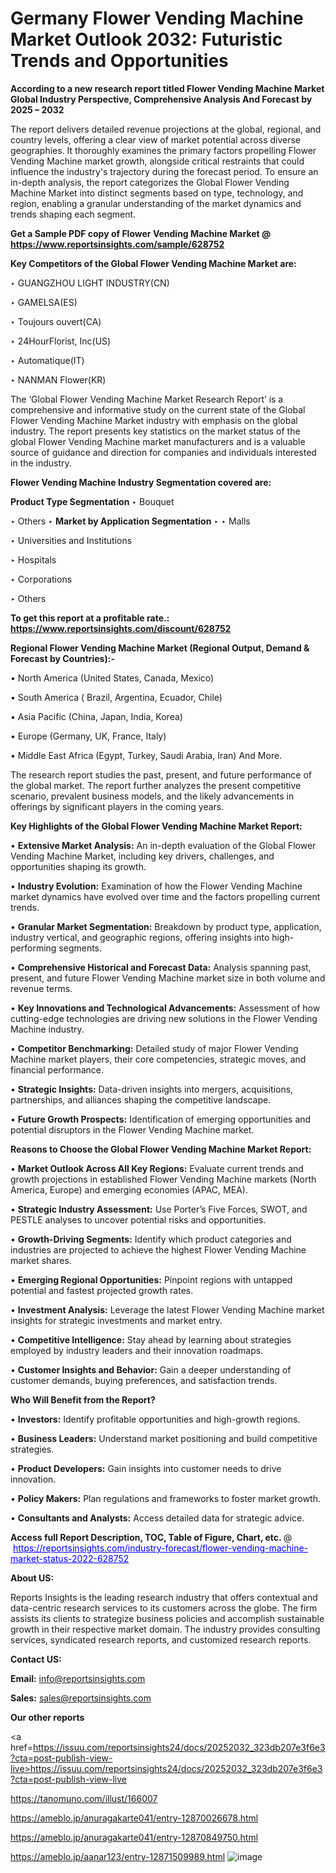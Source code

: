 # Germany Flower Vending Machine Market Outlook 2032: Futuristic Trends and Opportunities

<strong>According to a new research report titled Flower Vending Machine Market Global Industry Perspective, Comprehensive Analysis And Forecast by 2025 – 2032</strong>

The report delivers detailed revenue projections at the global, regional, and country levels, offering a clear view of market potential across diverse geographies. It thoroughly examines the primary factors propelling Flower Vending Machine market growth, alongside critical restraints that could influence the industry's trajectory during the forecast period. To ensure an in-depth analysis, the report categorizes the Global Flower Vending Machine Market into distinct segments based on type, technology, and region, enabling a granular understanding of the market dynamics and trends shaping each segment.

<strong>Get a Sample PDF copy of Flower Vending Machine Market </strong><strong>@<a href=https://www.reportsinsights.com/sample/628752 style=color:#0000ff;> https://www.reportsinsights.com/sample/628752</a></strong></font>

<strong>Key Competitors of the Global Flower Vending Machine Market are:</strong>

‣ GUANGZHOU LIGHT INDUSTRY(CN)

‣ GAMELSA(ES)

‣ Toujours ouvert(CA)

‣ 24HourFlorist, Inc(US)

‣ Automatique(IT)

‣ NANMAN Flower(KR)

The ‘Global Flower Vending Machine Market Research Report’ is a comprehensive and informative study on the current state of the Global Flower Vending Machine Market industry with emphasis on the global industry. The report presents key statistics on the market status of the global Flower Vending Machine market manufacturers and is a valuable source of guidance and direction for companies and individuals interested in the industry.

<strong>Flower Vending Machine Industry Segmentation covered are:</strong>

<strong>Product Type Segmentation</strong>
‣
Bouquet

‣ Others
‣ 
<strong>Market by Application Segmentation</strong>
‣
‣  Malls

‣ Universities and Institutions

‣ Hospitals

‣ Corporations

‣ Others

<strong>To get this report at a profitable rate.: <a href=https://www.reportsinsights.com/discount/628752 style=color:#0000ff;>https://www.reportsinsights.com/discount/628752</a></strong></font>

<strong>Regional Flower Vending Machine Market (Regional Output, Demand &amp; Forecast by Countries):-</strong>

• North America (United States, Canada, Mexico)

• South America ( Brazil, Argentina, Ecuador, Chile)

• Asia Pacific (China, Japan, India, Korea)

• Europe (Germany, UK, France, Italy)

• Middle East Africa (Egypt, Turkey, Saudi Arabia, Iran) And More.

The research report studies the past, present, and future performance of the global market. The report further analyzes the present competitive scenario, prevalent business models, and the likely advancements in offerings by significant players in the coming years.

<strong>Key Highlights of the Global Flower Vending Machine Market Report:</strong>

• <strong>Extensive Market Analysis:</strong> An in-depth evaluation of the Global Flower Vending Machine Market, including key drivers, challenges, and opportunities shaping its growth.

• <strong>Industry Evolution:</strong> Examination of how the Flower Vending Machine market dynamics have evolved over time and the factors propelling current trends.

• <strong>Granular Market Segmentation:</strong> Breakdown by product type, application, industry vertical, and geographic regions, offering insights into high-performing segments.

• <strong>Comprehensive Historical and Forecast Data:</strong> Analysis spanning past, present, and future Flower Vending Machine market size in both volume and revenue terms.

• <strong>Key Innovations and Technological Advancements:</strong> Assessment of how cutting-edge technologies are driving new solutions in the Flower Vending Machine industry.

• <strong>Competitor Benchmarking:</strong> Detailed study of major Flower Vending Machine market players, their core competencies, strategic moves, and financial performance.

• <strong>Strategic Insights:</strong> Data-driven insights into mergers, acquisitions, partnerships, and alliances shaping the competitive landscape.

• <strong>Future Growth Prospects:</strong> Identification of emerging opportunities and potential disruptors in the Flower Vending Machine market.

<strong>Reasons to Choose the Global Flower Vending Machine Market Report:</strong>

• <strong>Market Outlook Across All Key Regions:</strong> Evaluate current trends and growth projections in established Flower Vending Machine markets (North America, Europe) and emerging economies (APAC, MEA).

• <strong>Strategic Industry Assessment:</strong> Use Porter’s Five Forces, SWOT, and PESTLE analyses to uncover potential risks and opportunities.

• <strong>Growth-Driving Segments:</strong> Identify which product categories and industries are projected to achieve the highest Flower Vending Machine market shares.

• <strong>Emerging Regional Opportunities:</strong> Pinpoint regions with untapped potential and fastest projected growth rates.

• <strong>Investment Analysis:</strong> Leverage the latest Flower Vending Machine market insights for strategic investments and market entry.

• <strong>Competitive Intelligence:</strong> Stay ahead by learning about strategies employed by industry leaders and their innovation roadmaps.

• <strong>Customer Insights and Behavior:</strong> Gain a deeper understanding of customer demands, buying preferences, and satisfaction trends.

<strong>Who Will Benefit from the Report?</strong>

• <strong>Investors:</strong> Identify profitable opportunities and high-growth regions.

• <strong>Business Leaders:</strong> Understand market positioning and build competitive strategies.

• <strong>Product Developers:</strong> Gain insights into customer needs to drive innovation.

• <strong>Policy Makers:</strong> Plan regulations and frameworks to foster market growth.

• <strong>Consultants and Analysts:</strong> Access detailed data for strategic advice.
</ul>
<strong>Access full Report Description, TOC, Table of Figure, Chart, etc. </strong>@  <a href=https://reportsinsights.com/industry-forecast/flower-vending-machine-market-status-2022-628752 style=color:#0000ff;>https://reportsinsights.com/industry-forecast/flower-vending-machine-market-status-2022-628752</a></font>

<strong><strong>About US</strong>:</strong>

Reports Insights is the leading research industry that offers contextual and data-centric research services to its customers across the globe. The firm assists its clients to strategize business policies and accomplish sustainable growth in their respective market domain. The industry provides consulting services, syndicated research reports, and customized research reports.

<strong>Contact US:</strong>

<p class=""""><b>Email:</b> <a href=mailto:info@reportsinsights.com>info@reportsinsights.com</a></p>
<p class=""""><b>Sales:</b> <a href=mailto:sales@reportsinsights.com>sales@reportsinsights.com</a></p>

<strong>Our other reports</strong>

<a href=https://issuu.com/reportsinsights24/docs/20252032_323db207e3f6e3?cta=post-publish-view-live>https://issuu.com/reportsinsights24/docs/20252032_323db207e3f6e3?cta=post-publish-view-live</a>

<a href=https://tanomuno.com/illust/166007>https://tanomuno.com/illust/166007</a>

<a href=https://ameblo.jp/anuragakarte041/entry-12870026678.html>https://ameblo.jp/anuragakarte041/entry-12870026678.html</a>

<a href=https://ameblo.jp/anuragakarte041/entry-12870849750.html>https://ameblo.jp/anuragakarte041/entry-12870849750.html</a>

<a href=https://ameblo.jp/aanar123/entry-12871509989.html>https://ameblo.jp/aanar123/entry-12871509989.html</a>
![image](https://github.com/user-attachments/assets/59af2e3c-918e-4be1-9ab6-094bfea5001d)
